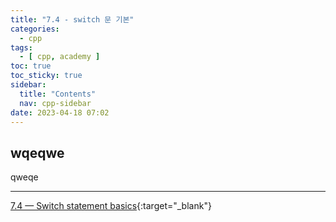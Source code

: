 ```yaml
---
title: "7.4 - switch 문 기본"
categories:
  - cpp
tags:
  - [ cpp, academy ]
toc: true
toc_sticky: true
sidebar:
  title: "Contents"
  nav: cpp-sidebar
date: 2023-04-18 07:02
---
```


## wqeqwe

qweqe

---

[7.4 — Switch statement basics](https://www.learncpp.com/cpp-tutorial/switch-statement-basics/){:target="_blank"}

<!--

<div class="notice--info" markdown="1">
<span class="notice-title">
**TITLE**
</span>

BODY
</div>

-->